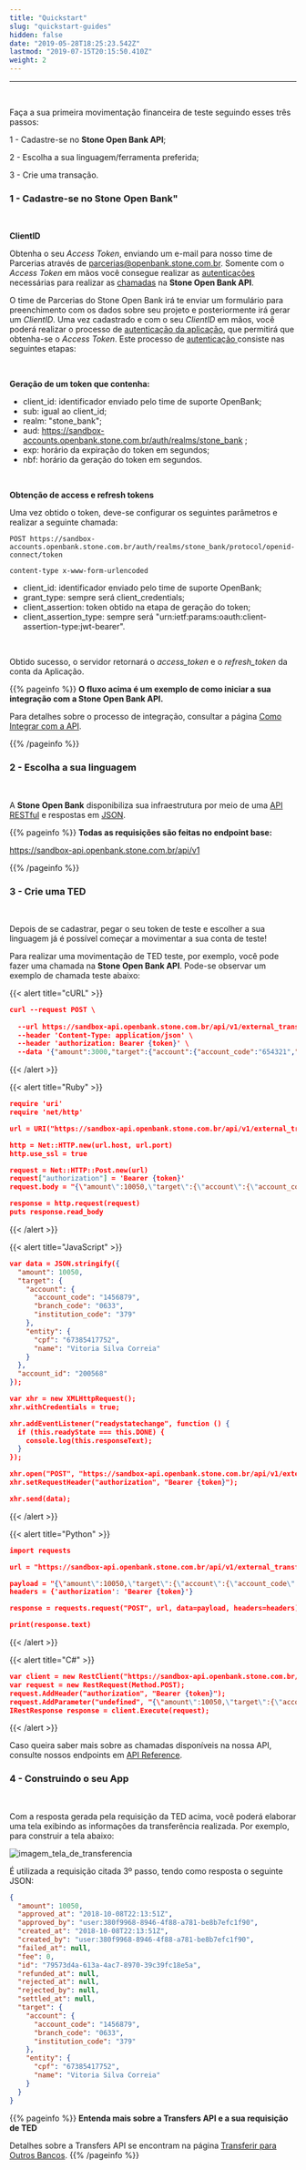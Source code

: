 ```yaml
---
title: "Quickstart"
slug: "quickstart-guides"
hidden: false
date: "2019-05-28T18:25:23.542Z"
lastmod: "2019-07-15T20:15:50.410Z"
weight: 2
---
```


---
<br>

Faça a sua primeira movimentação financeira de teste seguindo esses três passos:

1 - Cadastre-se no **Stone Open Bank API**;

2 - Escolha a sua linguagem/ferramenta preferida;

3 - Crie uma transação.


### 1 - Cadastre-se no Stone Open Bank"

<br>

**ClientID**


Obtenha o seu *Access Token*, enviando um e-mail para nosso time de Parcerias através de parcerias@openbank.stone.com.br.
Somente com o *Access Token* em mãos você consegue realizar as [autenticações](/docs/guias/integracao/autenticacao) necessárias para realizar as [chamadas](/docs/referencia-da-api/stone-openbank/) na **Stone Open Bank API**. 

O time de Parcerias do Stone Open Bank irá te enviar um formulário para preenchimento com os dados sobre seu projeto e posteriormente irá gerar um *ClientID*. Uma vez cadastrado e com o seu *ClientID* em mãos, você poderá realizar o processo de [autenticação da aplicação](/docs/guias/integracao/autenticacao), que permitirá que obtenha-se o *Access Token*. Este processo de [autenticação ](/docs/guias/integracao/autenticacao) consiste nas seguintes etapas: 

<br>

**Geração de um token que contenha:**

- client_id: identificador enviado pelo time de suporte OpenBank;
- sub: igual ao client_id;
- realm: "stone_bank";
- aud: https://sandbox-accounts.openbank.stone.com.br/auth/realms/stone_bank ;
- exp: horário da expiração do token em segundos;
- nbf: horário da geração do token em segundos.

<br>

**Obtenção de access e refresh tokens**

Uma vez obtido o token, deve-se configurar os seguintes parâmetros e realizar a seguinte chamada:
```
POST https://sandbox-accounts.openbank.stone.com.br/auth/realms/stone_bank/protocol/openid-connect/token

content-type x-www-form-urlencoded
```
- client_id: identificador enviado pelo time de suporte OpenBank;
- grant_type: sempre será client_credentials;
- client_assertion: token obtido na etapa de geração do token;
- client_assertion_type: sempre será "urn:ietf:params:oauth:client-assertion-type:jwt-bearer".

<br>

Obtido sucesso, o servidor retornará o *access_token* e o *refresh_token* da conta da Aplicação.


{{% pageinfo %}}
**O fluxo acima é um exemplo de como iniciar a sua integração com a Stone Open Bank API.**

Para detalhes sobre o processo de integração, consultar a página [Como Integrar com a API](/docs/guias/integracao/autenticacao).
    
{{% /pageinfo %}}



### 2 - Escolha a sua linguagem

<br>

A **Stone Open Bank** disponibiliza sua infraestrutura por meio de uma [API RESTful](https://en.wikipedia.org/wiki/Representational_state_transfer) e respostas em [JSON](http://www.json.org/).


{{% pageinfo %}}
**Todas as requisições são feitas no endpoint base:**

https://sandbox-api.openbank.stone.com.br/api/v1
    
{{% /pageinfo %}}




### 3 - Crie uma TED

<br>

Depois de se cadastrar, pegar o seu token de teste e escolher a sua linguagem já é possível começar a movimentar a sua conta de teste! 

Para realizar uma movimentação de TED teste, por exemplo, você pode fazer uma chamada na **Stone Open Bank API**. Pode-se observar um exemplo de chamada teste abaixo:


{{< alert title="cURL" >}}

```JSON
curl --request POST \ 
  
  --url https://sandbox-api.openbank.stone.com.br/api/v1/external_transfers \
  --header 'Content-Type: application/json' \
  --header 'authorization: Bearer {token}' \
  --data '{"amount":3000,"target":{"account":{"account_code":"654321","branch_code":"1234","institution_code":"260"},"entity":{"cpf":"05971627007","name":"Nome do destinatário"}},"account_id":"f49a9d13-18dc-4811-b286-edd168a428b2"}'
```

{{< /alert >}}




{{< alert title="Ruby" >}}

```JSON
require 'uri'
require 'net/http'

url = URI("https://sandbox-api.openbank.stone.com.br/api/v1/external_transfers")

http = Net::HTTP.new(url.host, url.port)
http.use_ssl = true

request = Net::HTTP::Post.new(url)
request["authorization"] = 'Bearer {token}'
request.body = "{\"amount\":10050,\"target\":{\"account\":{\"account_code\":\"1456879\",\"branch_code\":\"0633\",\"institution_code\":\"379\"},\"entity\":{\"cpf\":\"67385417752\",\"name\":\"Vitoria Silva Correia\"}},\"account_id\":\"200568\"}"

response = http.request(request)
puts response.read_body
```

{{< /alert >}}



{{< alert title="JavaScript" >}}

```JSON
var data = JSON.stringify({
  "amount": 10050,
  "target": {
    "account": {
      "account_code": "1456879",
      "branch_code": "0633",
      "institution_code": "379"
    },
    "entity": {
      "cpf": "67385417752",
      "name": "Vitoria Silva Correia"
    }
  },
  "account_id": "200568"
});

var xhr = new XMLHttpRequest();
xhr.withCredentials = true;

xhr.addEventListener("readystatechange", function () {
  if (this.readyState === this.DONE) {
    console.log(this.responseText);
  }
});

xhr.open("POST", "https://sandbox-api.openbank.stone.com.br/api/v1/external_transfers");
xhr.setRequestHeader("authorization", "Bearer {token}");

xhr.send(data);
```

{{< /alert >}}




{{< alert title="Python" >}}

```JSON
import requests

url = "https://sandbox-api.openbank.stone.com.br/api/v1/external_transfers"

payload = "{\"amount\":10050,\"target\":{\"account\":{\"account_code\":\"1456879\",\"branch_code\":\"0633\",\"institution_code\":\"379\"},\"entity\":{\"cpf\":\"67385417752\",\"name\":\"Vitoria Silva Correia\"}},\"account_id\":\"200568\"}"
headers = {'authorization': 'Bearer {token}'}

response = requests.request("POST", url, data=payload, headers=headers)

print(response.text)
```

{{< /alert >}}



{{< alert title="C#" >}}

```JSON
var client = new RestClient("https://sandbox-api.openbank.stone.com.br/api/v1/external_transfers");
var request = new RestRequest(Method.POST);
request.AddHeader("authorization", "Bearer {token}");
request.AddParameter("undefined", "{\"amount\":10050,\"target\":{\"account\":{\"account_code\":\"1456879\",\"branch_code\":\"0633\",\"institution_code\":\"379\"},\"entity\":{\"cpf\":\"67385417752\",\"name\":\"Vitoria Silva Correia\"}},\"account_id\":\"200568\"}", ParameterType.RequestBody);
IRestResponse response = client.Execute(request);
```

{{< /alert >}}



Caso queira saber mais sobre as chamadas disponíveis na nossa API, consulte nossos endpoints em [API Reference](/docs/referencia-da-api/stone-openbank/).



### 4 - Construindo o seu App

<br>

Com a resposta gerada pela requisição da TED acima, você poderá elaborar uma tela exibindo as informações da transferência realizada. Por exemplo, para construir a tela abaixo:



![imagem_tela_de_transferencia](/docs/guias/stone-openbank-api/quickstart/Tela-Transferencia.png)




É utilizada a requisição citada 3º passo, tendo como resposta o seguinte JSON:


```JSON
{
  "amount": 10050,
  "approved_at": "2018-10-08T22:13:51Z",
  "approved_by": "user:380f9968-8946-4f88-a781-be8b7efc1f90",
  "created_at": "2018-10-08T22:13:51Z",
  "created_by": "user:380f9968-8946-4f88-a781-be8b7efc1f90",
  "failed_at": null,
  "fee": 0,
  "id": "79573d4a-613a-4ac7-8970-39c39fc18e5a",
  "refunded_at": null,
  "rejected_at": null,
  "rejected_by": null,
  "settled_at": null,
  "target": {
    "account": {
      "account_code": "1456879",
      "branch_code": "0633",
      "institution_code": "379"
    },
    "entity": {
      "cpf": "67385417752",
      "name": "Vitoria Silva Correia"
    }
  }
}
```


{{% pageinfo %}}
**Entenda mais sobre a Transfers API e a sua requisição de TED**

Detalhes sobre a Transfers API se encontram na página [Transferir para Outros Bancos](/docs/referencia-da-api/transferencias/transferencias-externas/transferir-para-outros-bancos).
{{% /pageinfo %}}


